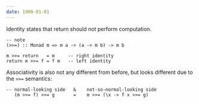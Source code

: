 ```yaml
---
date: 1900-01-01
---
```



Identity states that return should not perform computation.

    -- note
    (>>=) :: Monad m => m a -> (a -> m b) -> m b

    m >>= return   = m     -- right identity
    return m >>= f = f m   -- left identity

Associativity is also not any different from before, but looks different due to the
`>>=` semantics:

    -- normal-looking side   &    not-so-normal-looking side
       (m >>= f) >>= g       =    m >>= (\x -> f x >>= g)



